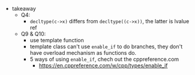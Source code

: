- takeaway
    - Q4:
        - `decltype(c->x)` differs from `decltype((c->x))`, the latter is lvalue ref
    - Q9 & Q10:
        - use template function
        - template class can't use `enable_if` to do branches, they don't have overload mechanism as functions do.
        - 5 ways of using `enable_if`, chech out the cppreference.com
            - https://en.cppreference.com/w/cpp/types/enable_if
